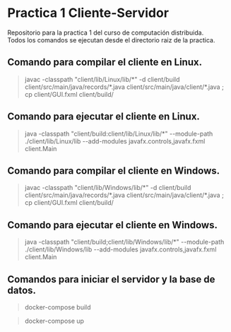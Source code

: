 # Practica 1 Cliente-Servidor

Repositorio para la practica 1 del curso de computación distribuida.<br>
Todos los comandos se ejecutan desde el directorio raiz de la practica.

## Comando para compilar el cliente en Linux.

> javac -classpath "client/lib/Linux/lib/\*" -d client/build client/src/main/java/records/\*.java client/src/main/java/client/*.java ; cp client/GUI.fxml client/build/

## Comando para ejecutar el cliente en Linux.

> java -classpath "client/build:client/lib/Linux/lib/\*" --module-path ./client/lib/Linux/lib --add-modules javafx.controls,javafx.fxml client.Main

## Comando para compilar el cliente en Windows.

> javac -classpath "client/lib/Windows/lib/\*" -d client/build client/src/main/java/records/\*.java client/src/main/java/client/*.java ; cp client/GUI.fxml client/build/

## Comando para ejecutar el cliente en Windows.

> java -classpath "client/build;client/lib/Windows/lib/\*" --module-path ./client/lib/Windows/lib --add-modules javafx.controls,javafx.fxml client.Main

## Comandos para iniciar el servidor y la base de datos.

> docker-compose build 

> docker-compose up


 
